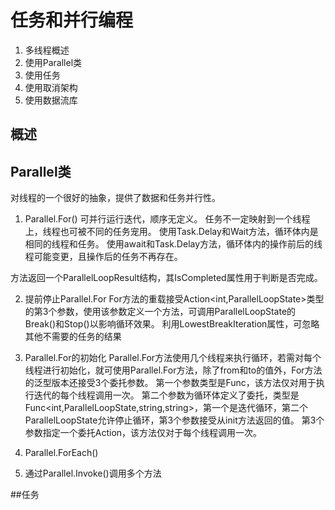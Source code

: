 # 任务和并行编程
1. 多线程概述
2. 使用Parallel类
3. 使用任务
4. 使用取消架构
5. 使用数据流库

## 概述

## Parallel类
对线程的一个很好的抽象，提供了数据和任务并行性。

1. Parallel.For()
可并行运行迭代，顺序无定义。
任务不一定映射到一个线程上，线程也可被不同的任务宠用。
使用Task.Delay和Wait方法，循环体内是相同的线程和任务。
使用await和Task.Delay方法，循环体内的操作前后的线程可能变更，且操作后的任务不再存在。

方法返回一个ParallelLoopResult结构，其IsCompleted属性用于判断是否完成。

2. 提前停止Parallel.For
For方法的重载接受Action<int,ParallelLoopState>类型的第3个参数，使用该参数定义一个方法，可调用ParallelLoopState的Break()和Stop()以影响循环效果。
利用LowestBreakIteration属性，可忽略其他不需要的任务的结果

3. Parallel.For的初始化
Parallel.For方法使用几个线程来执行循环，若需对每个线程进行初始化，就可使用Parallel.For<TLocal>方法，除了from和to的值外，For方法的泛型版本还接受3个委托参数。
	第一个参数类型是Func<TLocal>，该方法仅对用于执行迭代的每个线程调用一次。
	第二个参数为循环体定义了委托，类型是Func<int,ParallelLoopState,string,string>，第一个是迭代循环，第二个ParallelLoopState允许停止循环，第3个参数接受从init方法返回的值。
	第3个参数指定一个委托Action<TLocal>，该方法仅对于每个线程调用一次。

4. Parallel.ForEach()

5. 通过Parallel.Invoke()调用多个方法

##任务
